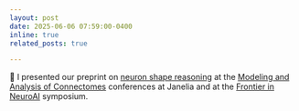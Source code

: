 ```yaml
---
layout: post
date: 2025-06-06 07:59:00-0400
inline: true
related_posts: true

---
```


💬 I presented our preprint on [neuron shape reasoning](https://jakobtroidl.github.io/assets/pdf/neuron_shape_seasoning_preprint.pdf) at the [Modeling and Analysis of Connectomes](https://www.janelia.org/you-janelia/conferences/analysis-and-modeling-of-connectomes) conferences at Janelia and at the [Frontier in NeuroAI](https://kempnerinstitute.harvard.edu/frontiers-in-neuroai/) symposium.
